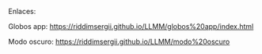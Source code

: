 Enlaces:

Globos app: https://riddimsergii.github.io/LLMM/globos%20app/index.html 

Modo oscuro: https://riddimsergii.github.io/LLMM/modo%20oscuro

